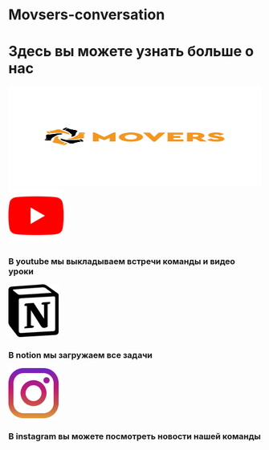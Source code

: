 
# Movsers-conversation
<link rel="stylesheet" href="style.css">
 <h1>Здесь вы можете узнать больше о нас</h1>

<img class="logo" src='img/logo.jpg' width=800px height=200px>
<a href='https://www.youtube.com/channel/UCXwKhLg1Mi2-DbyORowljqw'> <img src='img/youtube.png' width=110px> </a>
<h3>В youtube мы выкладываем встречи команды и видео уроки</h3>
 <a href="https://www.notion.so/MOVERS-da3f54da80ee4df399ed9efe25a78f6b"><img src="img/notion.png" alt="" width=100px></a>
 <h3>В notion мы загружаем все задачи</h3>
<a href="https://www.instagram.com/movers.kk/"><img src="img/instagram.png" alt="" width="100px"></a>
<h3>В instagram вы можете посмотреть новости нашей команды</h3>

